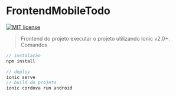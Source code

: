 # FrontendMobileTodo
[![MIT license](http://img.shields.io/badge/license-MIT-brightgreen.svg)](http://opensource.org/licenses/MIT)

> Frontend do projeto
executar o projeto utilizando Ionic v2.0+.
> Comandos
```ts
// instalação 
npm install

// deploy
ionic serve
// build do projeto
ionic cordova run android

```
